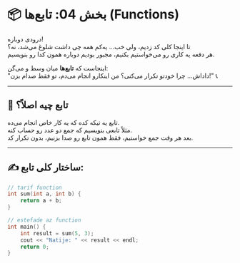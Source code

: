 # 📦 بخش 04: تابع‌ها (Functions)

درودی دوباره!   
تا اینجا کلی کد زدیم، ولی خب... یه‌کم همه چی داشت شلوغ می‌شد، نه؟  
هر دفعه یه کاری رو می‌خواستیم بکنیم، مجبور بودیم دوباره همون کدا رو بنویسیم.

اینجاست که **تابع‌ها** میان وسط و می‌گن:  
"داداش... چرا خودتو تکرار می‌کنی؟ من اینکارو انجام می‌دم، تو فقط صدام بزن!" 📞

---

## 🤔 تابع چیه اصلاً؟

تابع یه تیکه کده که یه کار خاص انجام می‌ده.  
مثلاً تابعی بنویسیم که جمع دو عدد رو حساب کنه.  
بعد هر وقت جمع خواستیم، فقط همون تابع رو صدا بزنیم، بدون تکرار کد.

---

## ✍️ ساختار کلی تابع:

```cpp
// tarif function
int sum(int a, int b) {
    return a + b;
}

// estefade az function
int main() {
    int result = sum(5, 3);
    cout << "Natije: " << result << endl;
    return 0;
}
